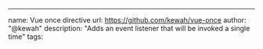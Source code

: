 ---
name: Vue once directive
url: https://github.com/kewah/vue-once
author: "@kewah"
description: "Adds an event listener that will be invoked a single time"
tags: